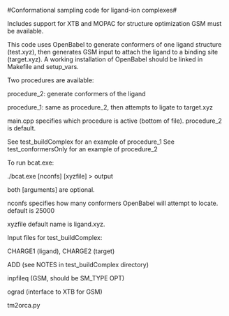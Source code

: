 #Conformational sampling code for ligand-ion complexes#

Includes support for XTB and MOPAC for structure optimization
GSM must be available.


This code uses OpenBabel to generate conformers of one ligand structure (test.xyz), 
then generates GSM input to attach the ligand to a binding site (target.xyz).
A working installation of OpenBabel should be linked in Makefile and setup_vars.


Two procedures are available:

  procedure_2: generate conformers of the ligand

  procedure_1: same as procedure_2, then attempts to ligate to target.xyz

main.cpp specifies which procedure is active (bottom of file). procedure_2 is default.

See test_buildComplex for an example of procedure_1
See test_conformersOnly for an example of procedure_2


To run bcat.exe:

./bcat.exe [nconfs] [xyzfile] > output

both [arguments] are optional. 

nconfs specifies how many conformers OpenBabel will attempt to locate. default is 25000

xyzfile default name is ligand.xyz.


Input files for test_buildComplex:

CHARGE1 (ligand), CHARGE2 (target)

ADD (see NOTES in test_buildComplex directory)

inpfileq (GSM, should be SM_TYPE OPT)

ograd (interface to XTB for GSM)

tm2orca.py 

